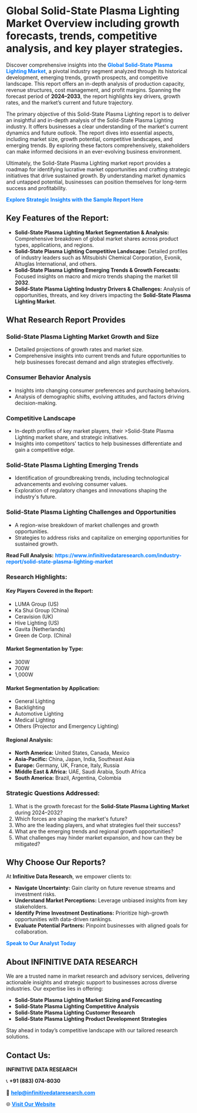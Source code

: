 <h1>Global Solid-State Plasma Lighting Market Overview including growth forecasts, trends, competitive analysis, and key player strategies.</h1>
<p>
Discover comprehensive insights into the 
<a href="https://www.infinitivedataresearch.com/industry-report/solid-state-plasma-lighting-market" rel="dofollow" style="color: #007BFF; text-decoration: none;"><strong>Global Solid-State Plasma Lighting Market</strong></a>, a pivotal industry segment analyzed through its historical development, emerging trends, growth prospects, and competitive landscape. This report offers an in-depth analysis of production capacity, revenue structures, cost management, and profit margins. Spanning the forecast period of <strong>2024–2033</strong>, the report highlights key drivers, growth rates, and the market’s current and future trajectory.
</p>
<p>
The primary objective of this Solid-State Plasma Lighting report is to deliver an insightful and in-depth analysis of the Solid-State Plasma Lighting industry. It offers businesses a clear understanding of the market's current dynamics and future outlook. The report dives into essential aspects, including market size, growth potential, competitive landscapes, and emerging trends. By exploring these factors comprehensively, stakeholders can make informed decisions in an ever-evolving business environment.
</p>
<p>
Ultimately, the Solid-State Plasma Lighting market report provides a roadmap for identifying lucrative market opportunities and crafting strategic initiatives that drive sustained growth. By understanding market dynamics and untapped potential, businesses can position themselves for long-term success and profitability.
</p>
<p>
<a href="https://www.infinitivedataresearch.com/request-sample/reportId=106628" style="color: #007BFF; text-decoration: none;"><strong>Explore Strategic Insights with the Sample Report Here</strong></a>
</p>

<h2>Key Features of the Report:</h2>
<ul>
<li><strong>Solid-State Plasma Lighting Market Segmentation & Analysis:</strong> Comprehensive breakdown of global market shares across product types, applications, and regions.</li>
<li><strong>Solid-State Plasma Lighting Competitive Landscape:</strong> Detailed profiles of industry leaders such as Mitsubishi Chemical Corporation, Evonik, Altuglas International, and others.</li>
<li><strong>Solid-State Plasma Lighting Emerging Trends & Growth Forecasts:</strong> Focused insights on macro and micro trends shaping the market till <strong>2032</strong>.</li>
<li><strong>Solid-State Plasma Lighting Industry Drivers & Challenges:</strong> Analysis of opportunities, threats, and key drivers impacting the <strong>Solid-State Plasma Lighting Market</strong>.</li>
</ul>

<h2>What Research Report Provides</h2>
<h3>Solid-State Plasma Lighting Market Growth and Size</h3>
<ul>
<li>Detailed projections of growth rates and market size.</li>
<li>Comprehensive insights into current trends and future opportunities to help businesses forecast demand and align strategies effectively.</li>
</ul>

<h3>Consumer Behavior Analysis</h3>
<ul>
<li>Insights into changing consumer preferences and purchasing behaviors.</li>
<li>Analysis of demographic shifts, evolving attitudes, and factors driving decision-making.</li>
</ul>

<h3>Competitive Landscape</h3>
<ul>
<li>In-depth profiles of key market players, their >Solid-State Plasma Lighting market share, and strategic initiatives.</li>
<li>Insights into competitors' tactics to help businesses differentiate and gain a competitive edge.</li>
</ul>

<h3>Solid-State Plasma Lighting Emerging Trends</h3>
<ul>
<li>Identification of groundbreaking trends, including technological advancements and evolving consumer values.</li>
<li>Exploration of regulatory changes and innovations shaping the industry's future.</li>
</ul>

<h3>Solid-State Plasma Lighting Challenges and Opportunities</h3>
<ul>
<li>A region-wise breakdown of market challenges and growth opportunities.</li>
<li>Strategies to address risks and capitalize on emerging opportunities for sustained growth.</li>
</ul>
<p><strong>Read Full Analysis:</strong> <a href="https://www.infinitivedataresearch.com/industry-report/solid-state-plasma-lighting-market" rel="dofollow" style="color: #007BFF; text-decoration: none;"><strong>https://www.infinitivedataresearch.com/industry-report/solid-state-plasma-lighting-market</strong></a></p>
<h3>Research Highlights:</h3>
<h4>Key Players Covered in the Report:</h4>
<ul><li>LUMA Group (US)</li><li>Ka Shui Group (China)</li><li>Ceravision (UK)</li><li>Hive Lighting (US)</li><li>Gavita (Netherlands)</li><li>Green de Corp. (China)</li></ul>
<h4>Market Segmentation by Type:</h4>
<ul><li>300W</li><li>700W</li><li>1,000W</li></ul>
<h4>Market Segmentation by Application:</h4>
<ul><li>General Lighting</li><li>Backlighting</li><li>Automotive Lighting</li><li>Medical Lighting</li><li>Others (Projector and Emergency Lighting)</li></ul>

<h4>Regional Analysis:</h4>
<ul>
<li><strong>North America:</strong> United States, Canada, Mexico</li>
<li><strong>Asia-Pacific:</strong> China, Japan, India, Southeast Asia</li>
<li><strong>Europe:</strong> Germany, UK, France, Italy, Russia</li>
<li><strong>Middle East & Africa:</strong> UAE, Saudi Arabia, South Africa</li>
<li><strong>South America:</strong> Brazil, Argentina, Colombia</li>
</ul>

<h3>Strategic Questions Addressed:</h3>
<ol>
<li>What is the growth forecast for the <strong>Solid-State Plasma Lighting Market</strong> during 2024–2032?</li>
<li>Which forces are shaping the market's future?</li>
<li>Who are the leading players, and what strategies fuel their success?</li>
<li>What are the emerging trends and regional growth opportunities?</li>
<li>What challenges may hinder market expansion, and how can they be mitigated?</li>
</ol>

<h2>Why Choose Our Reports?</h2>
<p>At <strong>Infinitive Data Research</strong>, we empower clients to:</p>
<ul>
<li><strong>Navigate Uncertainty:</strong> Gain clarity on future revenue streams and investment risks.</li>
<li><strong>Understand Market Perceptions:</strong> Leverage unbiased insights from key stakeholders.</li>
<li><strong>Identify Prime Investment Destinations:</strong> Prioritize high-growth opportunities with data-driven rankings.</li>
<li><strong>Evaluate Potential Partners:</strong> Pinpoint businesses with aligned goals for collaboration.</li>
</ul>
<p><a href="https://www.infinitivedataresearch.com/industry-report/solid-state-plasma-lighting-market" rel="dofollow" style="color: #007BFF; text-decoration: none;"><strong>Speak to Our Analyst Today</strong></a></p>

<h2>About INFINITIVE DATA RESEARCH</h2>
<p>We are a trusted name in market research and advisory services, delivering actionable insights and strategic support to businesses across diverse industries. Our expertise lies in offering:</p>
<ul>
<li><strong>Solid-State Plasma Lighting Market Sizing and Forecasting</strong></li>
<li><strong>Solid-State Plasma Lighting Competitive Analysis</strong></li>
<li><strong>Solid-State Plasma Lighting Customer Research</strong></li>
<li><strong>Solid-State Plasma Lighting Product Development Strategies</strong></li>
</ul>
<p>Stay ahead in today’s competitive landscape with our tailored research solutions.</p>

<h2>Contact Us:</h2>
<p><strong>INFINITIVE DATA RESEARCH</strong></p>
<p>📞 <strong>+91 (883) 074-8030</strong></p>
<p>📧 <strong><a href="mailto:help@infinitivedataresearch.com" style="color: #007BFF;">help@infinitivedataresearch.com</a></strong></p>
<p>🌐 <strong><a href="https://www.infinitivedataresearch.com" rel="dofollow" style="color: #007BFF;">Visit Our Website</a></strong></p>